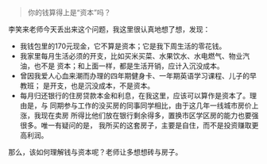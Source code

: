 > 你的钱算得上是“资本”吗？

李笑来老师今天丢出来这个问题，我这里很认真地想了想，发现：

* 我钱包里的170元现金，它不算是资本；它是我下周生活的零花钱。
* 我家里每月生活必须的开支，比如买米买菜、水果饮水、水电燃气、物业汽油，也不是
  资本；和上面一样，都是生活开销，应计入沉没成本。
* 曾因我爱人心血来潮而办理的四年期健身卡、一年期英语学习课程、儿子的早教班；
  是开支，也是沉没成本，不是资本。
* 每月归还银行的住房贷款本金和利息，在我这里，应该可以算作是资本了。理由是，与
  同期参与工作的没买房的同事同学相比，由于这几年一线城市房价上涨，我现在卖房
  所得比他们放在银行剩余得多，置换市区学区房的能力也要强很多。唯一有疑问的是，
  我所买的这套房子，主要是自住，而不是投资赚取更高利润。

那么，该如何理解钱与资本呢？老师让多想想砖与房子。
